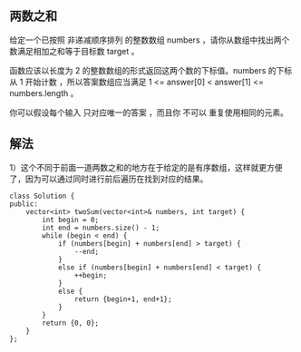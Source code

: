 ## 两数之和

给定一个已按照 非递减顺序排列  的整数数组 numbers ，请你从数组中找出两个数满足相加之和等于目标数 target 。

函数应该以长度为 2 的整数数组的形式返回这两个数的下标值。numbers 的下标 从 1 开始计数 ，所以答案数组应当满足 1 <= answer[0] < answer[1] <= numbers.length 。

你可以假设每个输入 只对应唯一的答案 ，而且你 不可以 重复使用相同的元素。

## 解法

1）这个不同于前面一道两数之和的地方在于给定的是有序数组，这样就更方便了，因为可以通过同时进行前后遍历在找到对应的结果。

```
class Solution {
public:
    vector<int> twoSum(vector<int>& numbers, int target) {
        int begin = 0;
        int end = numbers.size() - 1;
        while (begin < end) {
            if (numbers[begin] + numbers[end] > target) {
                --end;
            }
            else if (numbers[begin] + numbers[end] < target) {
                ++begin;
            }
            else {
                return {begin+1, end+1};
            }
        }
        return {0, 0};
    }
};
```
